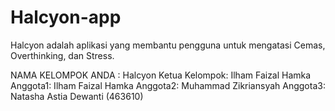 # Halcyon-app
Halcyon adalah aplikasi yang membantu pengguna untuk mengatasi Cemas, Overthinking, dan Stress.

NAMA KELOMPOK ANDA : Halcyon 
Ketua Kelompok: Ilham Faizal Hamka
Anggota1: Ilham Faizal Hamka 
Anggota2: Muhammad Zikriansyah 
Anggota3: Natasha Astia Dewanti (463610)

